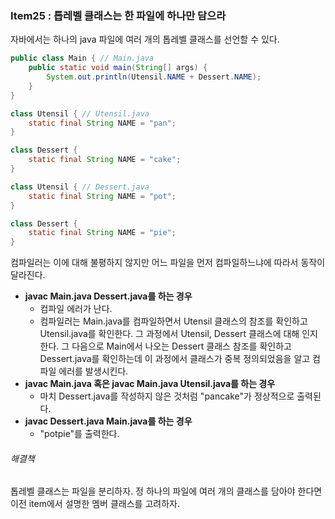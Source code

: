 ### Item25 : 톱레벨 클래스는 한 파일에 하나만 담으라

자바에서는 하나의 java 파일에 여러 개의 톱레벨 클래스를 선언할 수 있다.
```java
public class Main { // Main.java
    public static void main(String[] args) {
        System.out.println(Utensil.NAME + Dessert.NAME);
    }
}
```
```java
class Utensil { // Utensil.java
    static final String NAME = "pan";
}

class Dessert {
    static final String NAME = "cake";
}
```
```java
class Utensil { // Dessert.java
    static final String NAME = "pot";
}

class Dessert {
    static final String NAME = "pie";
}
```
컴파일러는 이에 대해 불평하지 않지만 어느 파일을 먼저 컴파일하느냐에 따라서 동작이 달라진다.  
- **javac Main.java Dessert.java를 하는 경우**
  - 컴파일 에러가 난다. 
  - 컴파일러는 Main.java를 컴파일하면서 Utensil 클래스의 참조를 확인하고 Utensil.java를 확인한다. 
  그 과정에서 Utensil, Dessert 클래스에 대해 인지한다. 그 다음으로 Main에서 나오는 Dessert 클래스 참조를 확인하고 Dessert.java를 확인하는데 이 과정에서 클래스가 중복 정의되었음을 알고
  컴파일 에러를 발생시킨다.
- **javac Main.java 혹은 javac Main.java Utensil.java를 하는 경우**
  - 마치 Dessert.java를 작성하지 않은 것처럼 "pancake"가 정상적으로 출력된다.
- **javac Dessert.java Main.java를 하는 경우**
  - "potpie"를 출력한다.

###### 해결책
톱레벨 클래스는 파일을 분리하자. 정 하나의 파일에 여러 개의 클래스를 담아야 한다면 이전 item에서 설명한
멤버 클래스를 고려하자.